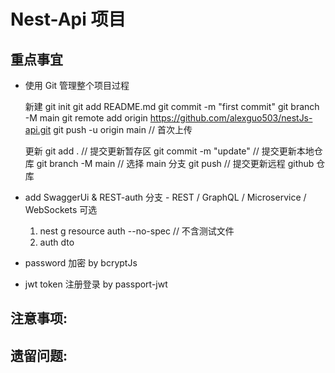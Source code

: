 # Nest-Api 项目

## 重点事宜

- 使用 Git 管理整个项目过程
 
  新建
    git init
    git add README.md
    git commit -m "first commit"
    git branch -M main
    git remote add origin https://github.com/alexguo503/nestJs-api.git
    git push -u origin main // 首次上传

  更新
    git add . // 提交更新暂存区
    git commit -m "update" // 提交更新本地仓库
    git branch -M main // 选择 main 分支
    git push // 提交更新远程 github 仓库

- add SwaggerUi & REST-auth 分支 - REST / GraphQL / Microservice / WebSockets 可选
  1. nest g resource auth --no-spec // 不含测试文件
  2. auth dto

- password 加密 by bcryptJs

- jwt token 注册登录 by passport-jwt




## 注意事项:


## 遗留问题:

